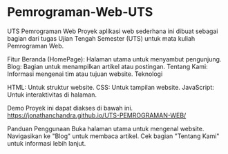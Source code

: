 # Pemrograman-Web-UTS
UTS Pemrograman Web
Proyek aplikasi web sederhana ini dibuat sebagai bagian dari tugas Ujian Tengah Semester (UTS) untuk mata kuliah Pemrograman Web.

Fitur
Beranda (HomePage): Halaman utama untuk menyambut pengunjung.
Blog: Bagian untuk menampilkan artikel atau postingan.
Tentang Kami: Informasi mengenai tim atau tujuan website.
Teknologi

HTML: Untuk struktur website.
CSS: Untuk tampilan website.
JavaScript: Untuk interaktivitas di halaman.

Demo
Proyek ini dapat diakses di bawah ini.
https://jonathanchandra.github.io/UTS-PEMROGRAMAN-WEB/

Panduan Penggunaan
Buka halaman utama untuk mengenal website.
Navigasikan ke "Blog" untuk membaca artikel.
Cek bagian "Tentang Kami" untuk informasi lebih lanjut.
